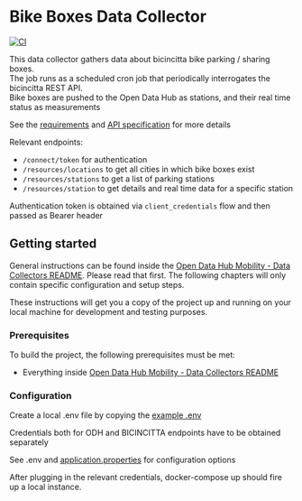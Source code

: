 <!--
SPDX-FileCopyrightText: NOI Techpark <digital@noi.bz.it>

SPDX-License-Identifier: CC0-1.0
-->

# Bike Boxes Data Collector

[![CI](https://github.com/noi-techpark/bdp-commons/actions/workflows/ci-bike-boxes.yml/badge.svg)](https://github.com/noi-techpark/bdp-commons/actions/workflows/ci-bike-boxes.yml)

This data collector gathers data about bicincitta bike parking / sharing boxes.  
The job runs as a scheduled cron job that periodically interrogates the bicincitta REST API.  
Bike boxes are pushed to the Open Data Hub as stations, and their real time status as measurements

See the [requirements](./documentation/230214_SpecificheIntegrazione_NOI_v1.1.pdf) and [API specification](./documentation/API%20Parking.xlsx) for more details

Relevant endpoints:
- `/connect/token` for authentication
- `/resources/locations` to get all cities in which bike boxes exist
- `/resources/stations` to get a list of parking stations
- `/resources/station` to get details and real time data for a specific station

Authentication token is obtained via `client_credentials` flow and then passed as Bearer header

## Getting started

General instructions can be found inside the [Open Data Hub Mobility - Data
Collectors README](../../README.md). Please read that first. The following
chapters will only contain specific configuration and setup steps.

These instructions will get you a copy of the project up and running on your
local machine for development and testing purposes.

### Prerequisites

To build the project, the following prerequisites must be met:
- Everything inside [Open Data Hub Mobility - Data Collectors README](../../README.md#prerequisites)

### Configuration

Create a local .env file by copying the [example .env](.env.example)

Credentials both for ODH and BICINCITTA endpoints have to be obtained separately

See .env and [application.properties](./src/main/resources/application.properties) for configuration options

After plugging in the relevant credentials, docker-compose up should fire up a local instance.
